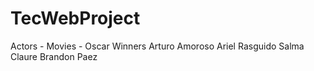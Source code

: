 # TecWebProject
Actors - Movies - Oscar Winners
Arturo Amoroso
Ariel Rasguido
Salma Claure
Brandon Paez
